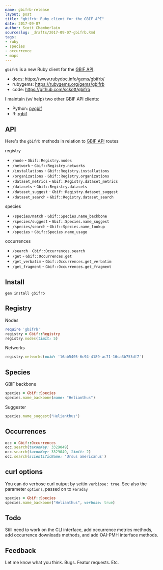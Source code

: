 ```yaml
---
name: gbifrb-release
layout: post
title: "gbifrb: Ruby client for the GBIF API"
date: 2017-09-07
author: Scott Chamberlain
sourceslug: _drafts/2017-09-07-gbifrb.Rmd
tags:
- ruby
- species
- occurrence
- maps
---
```




`gbifrb` is a new Ruby client for the [GBIF API][gbifapi].

* docs: <https://www.rubydoc.info/gems/gbifrb/>
* rubygems: <https://rubygems.org/gems/gbifrb>
* code: <https://github.com/sckott/gbifrb>

I maintain (w/ help) two other GBIF API clients:

- Python: [pygbif](https://github.com/sckott/pygbif)
- R: [rgbif](https://github.com/ropensci/rgbif)

## API

Here's the `gbifrb` methods in relation to [GBIF API][gbifapi] routes

registry

* `/node` - `Gbif::Registry.nodes`
* `/network` - `Gbif::Registry.networks`
* `/installations` - `Gbif::Registry.installations`
* `/organizations` - `Gbif::Registry.organizations`
* `/dataset_metrics` - `Gbif::Registry.dataset_metrics`
* `/datasets` - `Gbif::Registry.datasets`
* `/dataset_suggest` - `Gbif::Registry.dataset_suggest`
* `/dataset_search` - `Gbif::Registry.dataset_search`

species

* `/species/match` - `Gbif::Species.name_backbone`
* `/species/suggest` - `Gbif::Species.name_suggest`
* `/species/search` - `Gbif::Species.name_lookup`
* `/species` - `Gbif::Species.name_usage`

occurrences

* `/search` - `Gbif::Occurrences.search`
* `/get` - `Gbif::Occurrences.get`
* `/get_verbatim` - `Gbif::Occurrences.get_verbatim`
* `/get_fragment` - `Gbif::Occurrences.get_fragment`


## Install

```
gem install gbifrb
```

## Registry

Nodes

```ruby
require 'gbifrb'
registry = Gbif::Registry
registry.nodes(limit: 5)
```

Networks

```ruby
registry.networks(uuid: '16ab5405-6c94-4189-ac71-16ca3b753df7')
```

## Species

GBIF backbone

```ruby
species = Gbif::Species
species.name_backbone(name: "Helianthus")
```

Suggester

```ruby
species.name_suggest("Helianthus")
```

## Occurrences

```ruby
occ = Gbif::Occurrences
occ.search(taxonKey: 3329049)
occ.search(taxonKey: 3329049, limit: 2)
occ.search(scientificName: 'Ursus americanus')
```

## curl options

You can do verbose curl output by settin `verbiose: true`. See also the parameter `options`, passed on to `Faraday`

```ruby
species = Gbif::Species
species.name_backbone("Helianthus", verbose: true)
```

## Todo

Still need to work on the CLI interface, add occurrence metrics methods, add occurrence downloads methods, and add OAI-PMH interface methods.

## Feedback

Let me know what you think. Bugs. Featur requests. Etc.

[gbifapi]: https://www.gbif.org/developer/summary
[changelog]: https://github.com/sckott/gbifrb/blob/master/CHANGELOG.md
